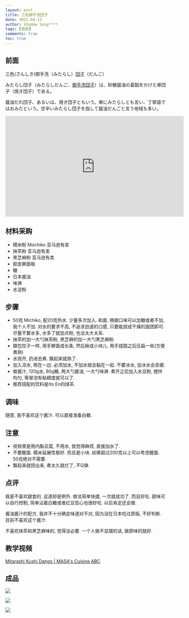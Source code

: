 ```yaml
---
layout: post
title: 三色御手洗団子
date: 2021-04-13
author: Shadow Song****
tags: [庖厨]
comments: true
toc: true
---
```


## 前面

三色(さんしき)御手洗（みたらし）[団子](https://ja.wikipedia.org/wiki/%E5%9B%A3%E5%AD%90)（だんご）

みたらし団子（みたらしだんご、[御手洗団子](https://ja.wikipedia.org/wiki/%E3%81%BF%E3%81%9F%E3%82%89%E3%81%97%E5%9B%A3%E5%AD%90)）は、砂糖醤油の葛餡をかけた串団子（焼き団子）である。

醤油だれ団子、あるいは、焼き団子ともいう。単にみたらしとも言い、丁寧語ではおみたという。甘辛いみたらし団子を指して醤油だんごと言う地域も多い。

<iframe width="560" height="315" src="https://www.youtube.com/embed/qIBWRPqJcGQ" title="YouTube video player" frameborder="0" allow="accelerometer; autoplay; clipboard-write; encrypted-media; gyroscope; picture-in-picture" allowfullscreen></iframe>


## 材料采购

- 糯米粉 Mochiko 亚马逊有卖
- 抹茶粉 亚马逊有卖
- 黑芝麻粉  亚马逊有卖
- 胶皮擀面板
- 糖
- 日本酱油
- 味淋
- 水淀粉

## 步骤

- 50克 Michiko, 配20克热水. 少量多次加入. 和面.  根据口味可以加糖或者不加, 我个人不加.  对水的要求不高, 不追求劲道的口感, 只要能捏成干燥的面团即可. 尽量不要水多, 水多了就加点粉, 也没太大关系. 
- 抹茶的加一大勺抹茶粉, 黑芝麻的加一大勺黑芝麻粉. 
- 跟包饺子一样, 用手擀面成长条, 然后揪成小块儿. 用手搓圆之后压扁一些(方便煮熟)
- 水烧开, 扔进去煮. 飘起来就熟了. 
- 加入凉水, 晾在一边. 必须加水, 不加水就会黏在一起. 不要冰水, 加冰水会变硬. 
- 做酱汁, 120g水, 80g糖, 两大勺酱油, 一大勺味淋. 煮开之后加入水豆粉, 搅拌均匀, 等冒泡有粘稠度就可以了. 
- 推荐搭配的饮料是Ito En的绿茶. 

## 调味

随意, 我不喜欢这个酱汁. 可以直接准备白糖. 

## 注意

- 视频里是用内酯豆腐, 不用水, 我觉得麻烦, 直接加水了. 
- 不要醒面. 糯米延展性极好. 而且是小块. 如果超过200克以上可以考虑醒面. 50克绝对不需要. 
- 飘起来就捞出来, 煮太久就烂了, 不Q弹. 


## 点评

我是不喜欢甜食的. 这道却是例外. 做法简单快捷, 一次就成功了. 而且好吃. 甜味可以自行控制, 简单沾着白糖或者红豆馅心也很好吃. 以后肯定还会做. 

酱油酱汁的配方, 我并不十分确定味道对不对, 因为没在日本吃过原版, 不好判断.  目前不喜欢这个酱汁. 

不喜欢抹茶和黑芝麻味的, 觉得没必要. 一个人做不显摆的话, 做原味的就好. 

## 教学视频

[Mitarashi Kushi Dango | MASA's Cuisine ABC](https://www.youtube.com/watch?v=Tiap60nsF7U&ab_channel=MASA%E3%81%AE%E6%96%99%E7%90%86ABC)

## 成品

![](https://lh3.googleusercontent.com/pw/ACtC-3dugDMGCLRNerOSW3jXS7OFJ4Psft2CkoAxQaF6KVK4MeR9nOJQObVu4XNcgZuATkFRzuyynsVYzsr1d1hImmYf661kamKyd2r-3kVA0xFrLwcFhkFeLpAgET9ASZQf0bKKMZ8GUChD71tPSWJBiPp_aw=w1215-h912-no?authuser=0)

![](https://lh3.googleusercontent.com/pw/ACtC-3dMT8QO9TZOke9VTKFj3FBHzJZKw_UBmBnbI9NY-cLZXtVjltoh8txrGaRFSXhh4PstaWSswI03eGJVRqwpPy0YNWItGsWl_j9U2O3WMyUP4pMyj8voTVP3IMIEpk37dQIsIm53uK7ztPETJzGXEaZmkQ=w1215-h912-no?authuser=0)

![](https://lh3.googleusercontent.com/pw/ACtC-3fReExxpyi_9RsSdLEMPg6flkwXzqWjoqEd1rVEDA23Tyi6QafUMX6oiDTzwA_zwd1lBXg-cCSYDsJDHRa5ksSHCHBC2pROXNe9eAmnYm55wrpOeu8jCXF44b8roUpTR_e_kkJc-5kXYTM5uxl_CHwIwg=w1215-h912-no?authuser=0)
